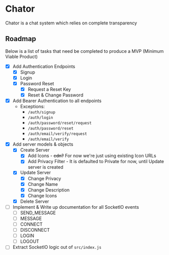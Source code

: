 # Chator

Chator is a chat system which relies on complete transparency

## Roadmap

Below is a list of tasks that need be completed to produce a MVP (Minimum Viable Product)

- [x] Add Authentication Endpoints
  - [x] Signup
  - [x] Login
  - [x] Password Reset
    - [x] Request a Reset Key
    - [x] Reset & Change Password
- [x] Add Bearer Authentication to all endpoints
  - Exceptions:
    - `/auth/signup`
    - `/auth/login`
    - `/auth/password/reset/request`
    - `/auth/password/reset`
    - `/auth/email/verify/request`
    - `/auth/email/verify`
- [x] Add server models & objects
  - [x] Create Server
    - [x] Add Icons - ~~cdn?~~ For now we're just using existing Icon URLs
    - [x] Add Privacy Filter - It is defaulted to Private for now, until Update server is created
  - [x] Update Server
    - [x] Change Privacy
    - [x] Change Name
    - [x] Change Description
    - [x] Change Icons
  - [x] Delete Server
- [ ] Implement & Write up documentation for all SocketIO events
  - [ ] SEND_MESSAGE
  - [ ] MESSAGE
  - [ ] CONNECT
  - [ ] DISCONNECT
  - [ ] LOGIN
  - [ ] LOGOUT
- [ ] Extract SocketIO logic out of `src/index.js`

